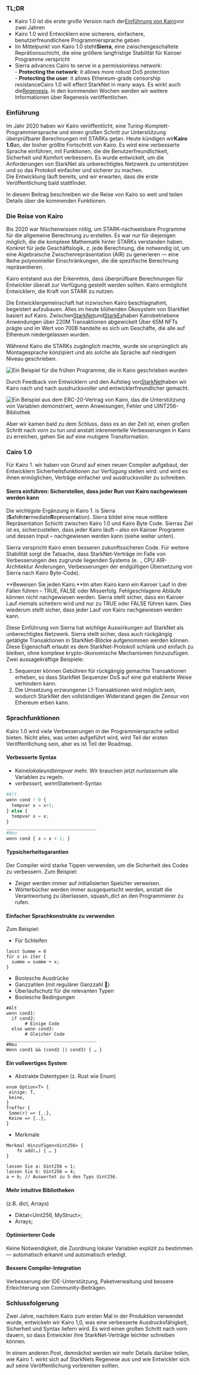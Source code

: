 ### TL;DR

* Kairo 1.0 ist die erste große Version nach der[Einführung von Kairo](https://medium.com/starkware/hello-cairo-3cb43b13b209)vor zwei Jahren
* Kairo 1.0 wird Entwicklern eine sicherere, einfachere, benutzerfreundlichere Programmiersprache geben
* Im Mittelpunkt von Kairo 1.0 steht**Sierra**, eine zwischengeschaltete Reprätionsschicht, die eine größere langfristige Stabilität für Kairoer Programme verspricht
* Sierra advances Cairo to serve in a permissionless network:\
  - **Protecting the network**: it allows more robust DoS protection\
  - **Protecting the user**: it allows Ethereum-grade censorship resistanceCairo 1.0 will effect StarkNet in many ways. Es wirkt auch die[Regenesis](https://medium.com/starkware/regenesis-starknets-no-sweat-state-reset-e296b12b80ae). In den kommenden Wochen werden wir weitere Informationen über Regenesis veröffentlichen.

### Einführung

Im Jahr 2020 haben wir Kairo veröffentlicht, eine Turing-Komplett-Programmiersprache und einen großen Schritt zur Unterstützung überprüfbarer Berechnungen mit STARKs getan. Heute kündigen wir**Kairo 1.0**an, der bisher größte Fortschritt von Kairo. Es wird eine verbesserte Sprache einführen, mit Funktionen, die die Benutzerfreundlichkeit, Sicherheit und Komfort verbessern. Es wurde entwickelt, um die Anforderungen von StarkNet als unberechtigtes Netzwerk zu unterstützen und so das Protokoll einfacher und sicherer zu machen.\
Die Entwicklung läuft bereits, und wir erwarten, dass die erste Veröffentlichung bald stattfindet.

In diesem Beitrag beschreiben wir die Reise von Kairo so weit und teilen Details über die kommenden Funktionen.

### Die Reise von Kairo

Bis 2020 war Nischenwissen nötig, um STARK-nachweisbare Programme für die allgemeine Berechnung zu erstellen. Es war nur für diejenigen möglich, die die komplexe Mathematik hinter STARKs verstanden haben. Konkret für jede Geschäftslogik, z. jede Berechnung, die notwendig ist, um eine Algebraische Zwischenrepräsentation (AIR) zu generieren — eine Reihe polynomieller Einschränkungen, die die spezifische Berechnung repräsentieren.

Kairo entstand aus der Erkenntnis, dass überprüfbare Berechnungen für Entwickler überall zur Verfügung gestellt werden sollten. Kairo ermöglicht Entwicklern, die Kraft von STARK zu nutzen.

Die Entwicklergemeinschaft hat inzwischen Kairo beschlagnahmt, begeistert aufzubauen. Alles im heute blühenden Ökosystem von StarkNet basiert auf Kairo. Zwischen[StarkNet](https://starkware.co/starknet/)und[StarkEx](https://starkware.co/starkex/)haben Kairobetriebene Anwendungen über 220M Transaktionen abgewickelt Über 65M NFTs prägte und im Wert von 700B handelte es sich um Geschäfte, die alle auf Ethereum niedergelassen wurden.

Während Kairo die STARKs zugänglich machte, wurde sie ursprünglich als Montagesprache konzipiert und als solche als Sprache auf niedrigem Niveau geschrieben.

![Ein Beispiel für die frühen Programme, die in Kairo geschrieben wurden](/assets/cairocode_01.png "Ein Beispiel für die frühen Programme, die in Kairo geschrieben wurden")

Durch Feedback von Entwicklern und den Aufstieg von[StarkNet](https://starkware.co/starknet/)haben wir Kairo nach und nach ausdrucksvoller und entwicklerfreundlicher gemacht.

![Ein Beispiel aus dem ERC-20-Vertrag von Kairo, das die Unterstützung von Variablen demonstriert, wenn Anweisungen, Fehler und UINT256-Bibliothek](/assets/cairocode_02.png "Ein Beispiel aus dem ERC-20-Vertrag von Kairo, das die Unterstützung von Variablen demonstriert, wenn Anweisungen, Fehler und UINT256-Bibliothek")

Aber wir kamen bald zu dem Schluss, dass es an der Zeit ist, einen großen Schritt nach vorn zu tun und anstatt inkrementelle Verbesserungen in Kairo zu erreichen, gehen Sie auf eine mutigere Transformation.

### Cairo 1.0

Für Kairo 1. wir haben von Grund auf einen neuen Compiler aufgebaut, der Entwicklern Sicherheitsfunktionen zur Verfügung stellen wird. und wird es ihnen ermöglichen, Verträge einfacher und ausdrucksvoller zu schreiben.

#### Sierra einführen: Sicherstellen, dass jeder Run von Kairo nachgewiesen werden kann

Die wichtigste Ergänzung in Kairo 1. is Sierra (**S**afe**I**nt**e**rmediate**R**ep**r**esent**a**tion). Sierra bildet eine neue mittlere Repräsentation Schicht zwischen Kairo 1.0 und Kairo Byte Code. Sierras Ziel ist es, sicherzustellen, dass jeder Kairo läuft – also ein Kairoer Programm und dessen Input – nachgewiesen werden kann (siehe weiter unten).

Sierra verspricht Kairo einen besseren zukunftssicheren Code. Für weitere Stabilität sorgt die Tatsache, dass StarkNet-Verträge im Falle von Verbesserungen des zugrunde liegenden Systems (e. ., CPU AIR-Architektur Änderungen, Verbesserungen der endgültigen Übersetzung von Sierra nach Kairo Byte-Code).

**Beweisen Sie jeden Kairo.**Im alten Kairo kann ein Kairoer Lauf in drei Fällen führen – TRUE, FALSE oder Misserfolg. Fehlgeschlagene Abläufe können nicht nachgewiesen werden. Sierra stellt sicher, dass ein Kairoer Lauf niemals scheitern wird und nur zu TRUE oder FALSE führen kann. Dies wiederum stellt sicher, dass jeder Lauf von Kairo nachgewiesen werden kann.

Diese Einführung von Sierra hat wichtige Auswirkungen auf StarkNet als unberechtigtes Netzwerk. Sierra stellt sicher, dass auch rückgängig getätigte Transaktionen in StarkNet-Blöcke aufgenommen werden können. Diese Eigenschaft erlaubt es dem StarkNet-Protokoll schlank und einfach zu bleiben, ohne komplexe krypto-ökonomische Mechanismen hinzuzufügen.\
Zwei aussagekräftige Beispiele:

1. Sequenzer können Gebühren für rückgängig gemachte Transaktionen erheben, so dass StarkNet Sequenzer DoS auf eine gut etablierte Weise verhindern kann.
2. Die Umsetzung erzwungener L1-Transaktionen wird möglich sein, wodurch StarkNet den vollständigen Widerstand gegen die Zensur von Ethereum erben kann.

### **Sprachfunktionen**

Kairo 1.0 wird viele Verbesserungen in der Programmiersprache selbst bieten. Nicht alles, was unten aufgeführt wird, wird Teil der ersten Veröffentlichung sein, aber es ist Teil der Roadmap.

#### **Verbesserte Syntax**

* Keine*lokale*und*tempvar* mehr. Wir brauchen jetzt nur*lassen*um alle Variablen zu regeln.
* *verbessert, wenn*Statement-Syntax

```python
#Alt
wenn cond ! 0 {
  tempvar x = x+1;
} else {
  tempvar x = x;
}
__________________________________
#Neu
wenn cond { x = x + 1; }
```

#### **Typsicherheitsgarantien**

Der Compiler wird starke Tippen verwenden, um die Sicherheit des Codes zu verbessern. Zum Beispiel:

* Zeiger werden immer auf initialisierten Speicher verweisen.
* Wörterbücher werden immer ausgequetscht werden, anstatt die Verantwortung zu überlassen, squash_dict an den Programmierer zu rufen.

#### **Einfacher Sprachkonstrukte zu verwenden**

Zum Beispiel:

* Für Schleifen

```
lasst Summe = 0
für x in iter {
  summe = summe + x;
}
```

* Boolesche Ausdrücke
* Ganzzahlen (mit regulärer Ganzzahl 👯)
* Überlaufschutz für die relevanten Typen
* Boolesche Bedingungen

```
#Alt
wenn cond1:
  if cond2:
       # Einige Code
  else wenn cond3:
       # Gleicher Code
__________________________________
#Neu
Wenn cond1 && (cond2 || cond3) { … }
```

#### **Ein vollwertiges System**

* Abstrakte Datentypen (z. Rust wie Enum)

```
enum Option<T> {
 einige: T,
 keine,
}
Treffer {
 Some(r) => {..},
 Keine => {..},
}
```

* Merkmale

```
Merkmal Hinzufügen<Uint256> {
    fn add(…) { … }
}

lassen Sie a: Uint256 = 1;
lassen Sie b: Uint256 = 4;
a + b; // Auswertet zu 5 des Typs Uint256.
```

#### **Mehr intuitive Bibliotheken**

(z.B. dict, Arrays)

* Diktat<Uint256, MyStruct>;
* Arrays<MyOtherStruct>;

#### **Optimierterer Code**

Keine Notwendigkeit, die Zuordnung lokaler Variablen explizit zu bestimmen — automatisch erkannt und automatisch erledigt.

#### **Bessere Compiler-Integration**

Verbesserung der IDE-Unterstützung, Paketverwaltung und bessere Erleichterung von Community-Beiträgen.

### **Schlussfolgerung**

Zwei Jahre, nachdem Kairo zum ersten Mal in der Produktion verwendet wurde, entwickeln wir Kairo 1,0, was eine verbesserte Ausdrucksfähigkeit, Sicherheit und Syntax liefern wird. Es wird einen großen Schritt nach vorn dauern, so dass Entwickler ihre StarkNet-Verträge leichter schreiben können.

In einem anderen Post, demnächst werden wir mehr Details darüber teilen, wie Kairo 1. wirkt sich auf StarkNets Regenese aus und wie Entwickler sich auf seine Veröffentlichung vorbereiten sollten.